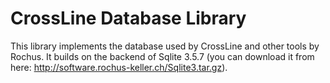 # CrossLine Database Library

This library implements the database used by CrossLine and other tools by Rochus. It builds on the backend of Sqlite 3.5.7 (you can download it from here: http://software.rochus-keller.ch/Sqlite3.tar.gz). 


